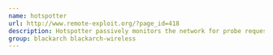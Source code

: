 ```yaml
---
name: hotspotter
url: http://www.remote-exploit.org/?page_id=418
description: Hotspotter passively monitors the network for probe request frames to identify the preferred networks of Windows XP clients, and will compare it to a supplied list of common hotspot network names.
group: blackarch blackarch-wireless
---
```

